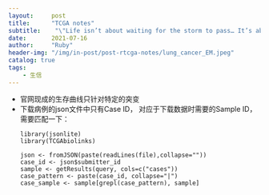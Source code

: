 ```yaml
---
layout:     post
title:      "TCGA notes"
subtitle:    "\"Life isn’t about waiting for the storm to pass… It’s about learning to dance in the rain.” — Vivian Greene\""
date:       2021-07-16
author:     "Ruby"
header-img: "/img/in-post/post-rtcga-notes/lung_cancer_EM.jpeg"
catalog: true
tags: 
    - 生信
---
```


- 官网现成的生存曲线只针对特定的突变
- 下载病例的json文件中只有Case ID， 对应于下载数据时需要的Sample ID，需要匹配一下：
	```{r} 
	library(jsonlite)
	library(TCGAbiolinks)
	
	json <- fromJSON(paste(readLines(file),collapse=""))
	case_id <- json$submitter_id
	sample <- getResults(query, cols=c("cases"))
	case_pattern <- paste(case_id, collapse="|")
	case_sample <- sample[grepl(case_pattern), sample]
	```